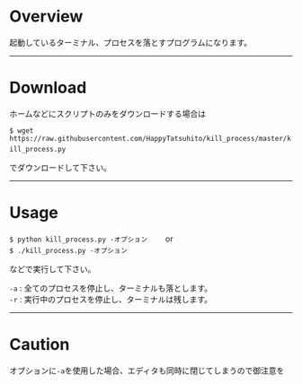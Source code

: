 # Overview  
起動しているターミナル、プロセスを落とすプログラムになります。　　

---

# Download  
ホームなどにスクリプトのみをダウンロードする場合は　　

`$ wget https://raw.githubusercontent.com/HappyTatsuhito/kill_process/master/kill_process.py`　　

でダウンロードして下さい。　　

---

# Usage  
`$ python kill_process.py -オプション`　　
or  
`$ ./kill_process.py -オプション`　　

などで実行して下さい。　　

`-a` : 全てのプロセスを停止し、ターミナルも落とします。  
`-r` : 実行中のプロセスを停止し、ターミナルは残します。  

---

# Caution  
オプションに`-a`を使用した場合、エディタも同時に閉じてしまうので御注意を  